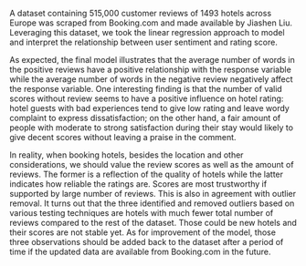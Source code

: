 A dataset containing 515,000 customer reviews of 1493 hotels across Europe was scraped from Booking.com and made available by Jiashen Liu. Leveraging this dataset, we took the linear regression approach to model and interpret the relationship between user sentiment and rating score.

As expected, the final model illustrates that the average number of words in the positive reviews have a positive relationship with the response variable while the average number of words in the negative review negatively affect the response variable. One interesting finding is that the number of valid scores without review seems to have a positive influence on hotel rating: hotel guests with bad experiences tend to give low rating and leave wordy complaint to express dissatisfaction; on the other hand, a fair amount of people with moderate to strong satisfaction during their stay would likely to give decent scores without leaving a praise in the comment.

In reality, when booking hotels, besides the location and other considerations, we should value the review scores as well as the amount of reviews. The former is a reflection of the quality of hotels while the latter indicates how reliable the ratings are. Scores are most trustworthy if supported by large number of reviews. This is also in agreement with outlier removal. It turns out that the three identified and removed outliers based on various testing techniques are hotels with much fewer total number of reviews compared to the rest of the dataset. Those could be new hotels and their scores are not stable yet. As for improvement of the model, those three observations should be added back to the dataset after a period of time if the updated data are available from Booking.com in the future.
